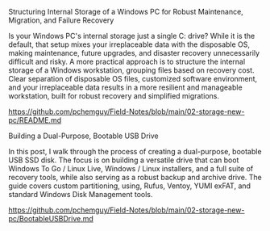 Structuring Internal Storage of a Windows PC for Robust Maintenance, Migration, and Failure Recovery

Is your Windows PC's internal storage just a single C: drive? While it is the default, that setup mixes your irreplaceable data with the disposable OS, making maintenance, future upgrades, and disaster recovery unnecessarily difficult and risky. A more practical approach is to structure the internal storage of a Windows workstation, grouping files based on recovery cost. Clear separation of disposable OS files, customized software environment, and your irreplaceable data results in a more resilient and manageable workstation, built for robust recovery and simplified migrations.

https://github.com/pchemguy/Field-Notes/blob/main/02-storage-new-pc/README.md

Building a Dual-Purpose, Bootable USB Drive

In this post, I walk through the process of creating a dual-purpose, bootable USB SSD disk. The focus is on building a versatile drive that can boot Windows To Go / Linux Live, Windows / Linux installers, and a full suite of recovery tools, while also serving as a robust backup and archive drive. The guide covers custom partitioning, using, Rufus, Ventoy, YUMI exFAT, and standard Windows Disk Management tools.

https://github.com/pchemguy/Field-Notes/blob/main/02-storage-new-pc/BootableUSBDrive.md


